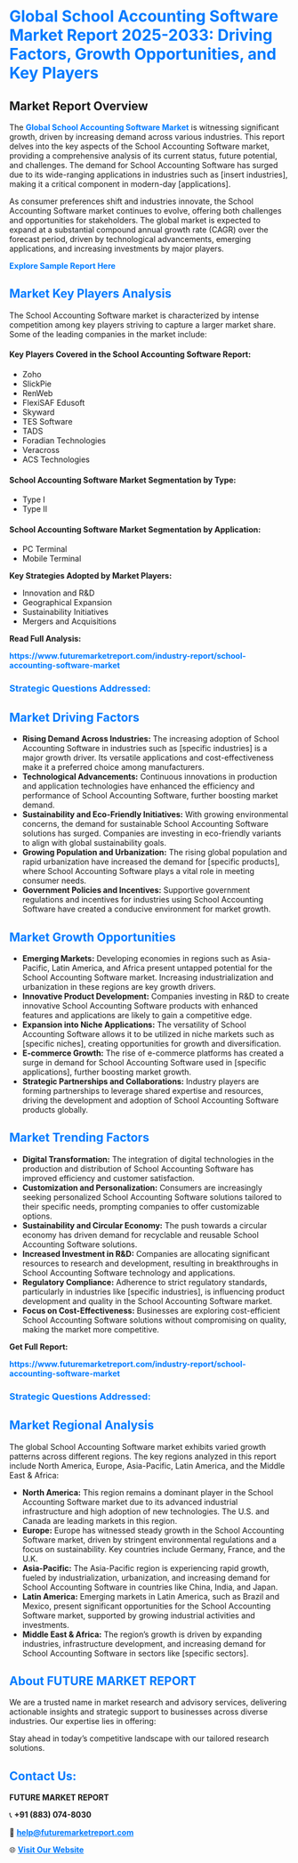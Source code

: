 <h1 style="color: #007BFF;">Global School Accounting Software Market Report 2025-2033: Driving Factors, Growth Opportunities, and Key Players</h1>

<section id="overview">
<h2>Market Report Overview</h2>
<p>The <a href="https://www.futuremarketreport.com/industry-report/school-accounting-software-market" style="color: #007BFF; text-decoration: none;"><strong>Global School Accounting Software Market</strong></a> is witnessing significant growth, driven by increasing demand across various industries. This report delves into the key aspects of the School Accounting Software market, providing a comprehensive analysis of its current status, future potential, and challenges. The demand for School Accounting Software has surged due to its wide-ranging applications in industries such as [insert industries], making it a critical component in modern-day [applications].</p>
<p>As consumer preferences shift and industries innovate, the School Accounting Software market continues to evolve, offering both challenges and opportunities for stakeholders. The global market is expected to expand at a substantial compound annual growth rate (CAGR) over the forecast period, driven by technological advancements, emerging applications, and increasing investments by major players.</p>
</section>

<section id="overview">
<p><a href="https://www.futuremarketreport.com/request-sample/reportId=100866" style="color: #007BFF; text-decoration: none;"><strong>Explore Sample Report Here</strong></a></p>
</section>

<section id="key-players">
<h2 style="color: #007BFF;">Market Key Players Analysis</h2>
<p>The School Accounting Software market is characterized by intense competition among key players striving to capture a larger market share. Some of the leading companies in the market include:</p>
<h4>Key Players Covered in the School Accounting Software Report:</h4>
<ul><li>Zoho</li><li>SlickPie</li><li>RenWeb</li><li>FlexiSAF Edusoft</li><li>Skyward</li><li>TES Software</li><li>TADS</li><li>Foradian Technologies</li><li>Veracross</li><li>ACS Technologies</li></ul>
<h4>School Accounting Software Market Segmentation by Type:</h4>
<ul><li>Type I</li><li>Type II</li></ul>

<h4>School Accounting Software Market Segmentation by Application:</h4>
<ul><li>PC Terminal</li><li>Mobile Terminal</li></ul>
<p><strong>Key Strategies Adopted by Market Players:</strong></p>
<ul>
<li>Innovation and R&D</li>
<li>Geographical Expansion</li>
<li>Sustainability Initiatives</li>
<li>Mergers and Acquisitions</li>
</ul>
</section>

<section>
<p><strong>Read Full Analysis: </strong></p><a href="https://www.futuremarketreport.com/industry-report/school-accounting-software-market" style="color: #007BFF; text-decoration: none;"><strong>https://www.futuremarketreport.com/industry-report/school-accounting-software-market</strong></a>
<h3 style="color: #007BFF;">Strategic Questions Addressed:</h3>
</section>

<section id="driving-factors">
<h2 style="color: #007BFF;">Market Driving Factors</h2>
<ul>
<li><strong>Rising Demand Across Industries:</strong> The increasing adoption of School Accounting Software in industries such as [specific industries] is a major growth driver. Its versatile applications and cost-effectiveness make it a preferred choice among manufacturers.</li>
<li><strong>Technological Advancements:</strong> Continuous innovations in production and application technologies have enhanced the efficiency and performance of School Accounting Software, further boosting market demand.</li>
<li><strong>Sustainability and Eco-Friendly Initiatives:</strong> With growing environmental concerns, the demand for sustainable School Accounting Software solutions has surged. Companies are investing in eco-friendly variants to align with global sustainability goals.</li>
<li><strong>Growing Population and Urbanization:</strong> The rising global population and rapid urbanization have increased the demand for [specific products], where School Accounting Software plays a vital role in meeting consumer needs.</li>
<li><strong>Government Policies and Incentives:</strong> Supportive government regulations and incentives for industries using School Accounting Software have created a conducive environment for market growth.</li>
</ul>
</section>

<section id="growth-opportunities">
<h2 style="color: #007BFF;">Market Growth Opportunities</h2>
<ul>
<li><strong>Emerging Markets:</strong> Developing economies in regions such as Asia-Pacific, Latin America, and Africa present untapped potential for the School Accounting Software market. Increasing industrialization and urbanization in these regions are key growth drivers.</li>
<li><strong>Innovative Product Development:</strong> Companies investing in R&D to create innovative School Accounting Software products with enhanced features and applications are likely to gain a competitive edge.</li>
<li><strong>Expansion into Niche Applications:</strong> The versatility of School Accounting Software allows it to be utilized in niche markets such as [specific niches], creating opportunities for growth and diversification.</li>
<li><strong>E-commerce Growth:</strong> The rise of e-commerce platforms has created a surge in demand for School Accounting Software used in [specific applications], further boosting market growth.</li>
<li><strong>Strategic Partnerships and Collaborations:</strong> Industry players are forming partnerships to leverage shared expertise and resources, driving the development and adoption of School Accounting Software products globally.</li>
</ul>
</section>

<section id="trending-factors">
<h2 style="color: #007BFF;">Market Trending Factors</h2>
<ul>
<li><strong>Digital Transformation:</strong> The integration of digital technologies in the production and distribution of School Accounting Software has improved efficiency and customer satisfaction.</li>
<li><strong>Customization and Personalization:</strong> Consumers are increasingly seeking personalized School Accounting Software solutions tailored to their specific needs, prompting companies to offer customizable options.</li>
<li><strong>Sustainability and Circular Economy:</strong> The push towards a circular economy has driven demand for recyclable and reusable School Accounting Software solutions.</li>
<li><strong>Increased Investment in R&D:</strong> Companies are allocating significant resources to research and development, resulting in breakthroughs in School Accounting Software technology and applications.</li>
<li><strong>Regulatory Compliance:</strong> Adherence to strict regulatory standards, particularly in industries like [specific industries], is influencing product development and quality in the School Accounting Software market.</li>
<li><strong>Focus on Cost-Effectiveness:</strong> Businesses are exploring cost-efficient School Accounting Software solutions without compromising on quality, making the market more competitive.</li>
</ul>
</section>

<section>
<p><strong>Get Full Report: </strong></p><a href="https://www.futuremarketreport.com/industry-report/school-accounting-software-market" style="color: #007BFF; text-decoration: none;"><strong>https://www.futuremarketreport.com/industry-report/school-accounting-software-market</strong></a>
<h3 style="color: #007BFF;">Strategic Questions Addressed:</h3>
</section>


<section id="regional-analysis">
<h2 style="color: #007BFF;">Market Regional Analysis</h2>
<p>The global School Accounting Software market exhibits varied growth patterns across different regions. The key regions analyzed in this report include North America, Europe, Asia-Pacific, Latin America, and the Middle East & Africa:</p>
<ul>
<li><strong>North America:</strong> This region remains a dominant player in the School Accounting Software market due to its advanced industrial infrastructure and high adoption of new technologies. The U.S. and Canada are leading markets in this region.</li>
<li><strong>Europe:</strong> Europe has witnessed steady growth in the School Accounting Software market, driven by stringent environmental regulations and a focus on sustainability. Key countries include Germany, France, and the U.K.</li>
<li><strong>Asia-Pacific:</strong> The Asia-Pacific region is experiencing rapid growth, fueled by industrialization, urbanization, and increasing demand for School Accounting Software in countries like China, India, and Japan.</li>
<li><strong>Latin America:</strong> Emerging markets in Latin America, such as Brazil and Mexico, present significant opportunities for the School Accounting Software market, supported by growing industrial activities and investments.</li>
<li><strong>Middle East & Africa:</strong> The region’s growth is driven by expanding industries, infrastructure development, and increasing demand for School Accounting Software in sectors like [specific sectors].</li>
</ul>
</section>

<footer>
<h2 style="color: #007BFF;">About FUTURE MARKET REPORT</h2>
<p>We are a trusted name in market research and advisory services, delivering actionable insights and strategic support to businesses across diverse industries. Our expertise lies in offering:</p>

<p>Stay ahead in today’s competitive landscape with our tailored research solutions.</p>

<h2 style="color: #007BFF;">Contact Us:</h2>
<p><strong>FUTURE MARKET REPORT</strong></p>
<p>📞 <strong>+91 (883) 074-8030</strong></p>
<p>📧 <strong><a href="mailto:help@futuremarketreport.com" style="color: #007BFF;">help@futuremarketreport.com</a></strong></p>
<p>🌐 <strong><a href="https://www.futuremarketreport.com/" style="color: #007BFF;">Visit Our Website</a></strong></p>
</footer>